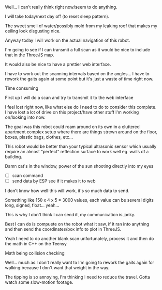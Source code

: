 Well... I can't really think right now/seem to do anything.

I will take today/next day off (to reset sleep pattern).

The sweet smell of water/possibly mold from my leaking roof that makes my ceiling look disgusting nice.

Anyway today I will work on the actual navigation of this robot.

I'm going to see if I can transmit a full scan as it would be nice to include that in the ThreeJS map.

It would also be nice to have a prettier web interface.

I have to work out the scanning intervals based on the angles... I have to rework the gaits again at some point but it's just a waste of time right now.

Time consuming

First up I will do a scan and try to transmit it to the web interface

I feel lost right now, like what else do I need to do to consider this complete. I have lost a lot of drive on this project/have other stuff I'm working on/looking into now.

The goal was this robot could roam around on its own in a cluttered apartment complex setup where there are things strewn around on the floor, boxes, plastic bags, clothes, etc...

This robot would be better than your typical ultrasonic sensor which usually require an almost "perfect" reflection surface to work well eg. walls of a building.

Damn cat's in the window, power of the sun shooting directly into my eyes

- [ ] scan command
- [ ] send data by ESP see if it makes it to web

I don't know how well this will work, it's so much data to send.

Something like 150 x 4 x 5 = 3000 values, each value can be several digits long, signed, float... yeah...

This is why I don't think I can send it, my communication is janky.

Best I can do is compuete on the robot what it saw, if it ran into anything and then send the coordinates/box info to plot in ThreeJS.

Yeah I need to do another blank scan unfortunately, process it and then do the math in C++ on the Teensy

Math being collision checking

Well... much as I don't really want to I'm going to rework the gaits again for walking because I don't want that weight in the way.

The tipping is so annoying, I'm thinking I need to reduce the travel. Gotta watch some slow-motion footage.

